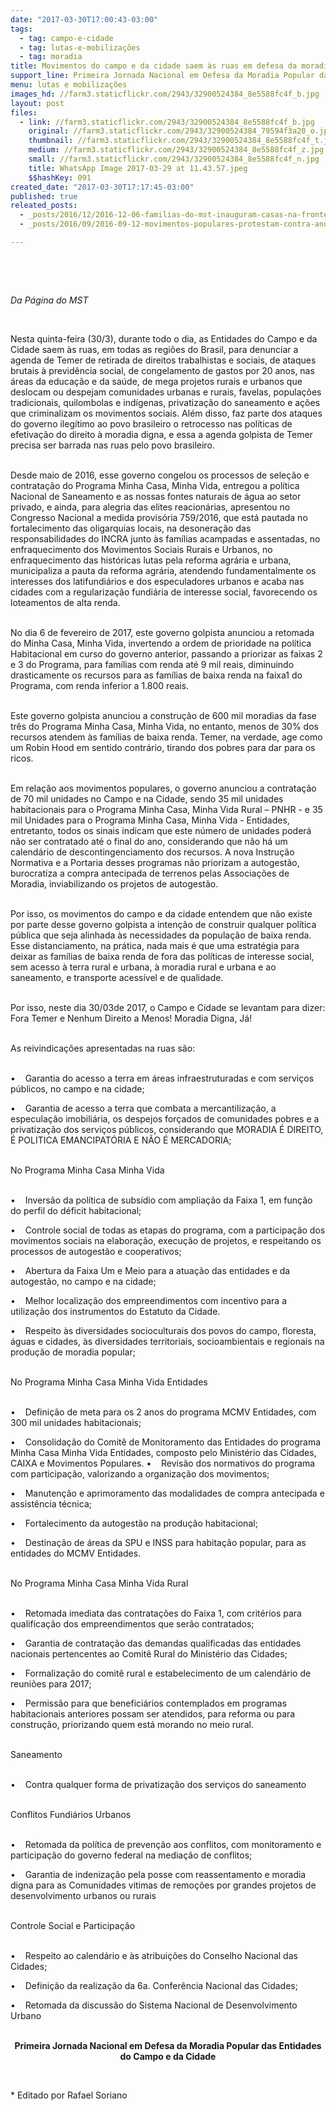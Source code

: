 ```yaml
---
date: "2017-03-30T17:00:43-03:00"
tags:
  - tag: campo-e-cidade
  - tag: lutas-e-mobilizações
  - tag: moradia
title: Movimentos do campo e da cidade saem às ruas em defesa da moradia popular
support_line: Primeira Jornada Nacional em Defesa da Moradia Popular das Entidades do Campo e da Cidade acontece em todas as regiões do País.
menu: lutas e mobilizações
images_hd: //farm3.staticflickr.com/2943/32900524384_8e5588fc4f_b.jpg
layout: post
files:
  - link: //farm3.staticflickr.com/2943/32900524384_8e5588fc4f_b.jpg
    original: //farm3.staticflickr.com/2943/32900524384_79594f3a20_o.jpg
    thumbnail: //farm3.staticflickr.com/2943/32900524384_8e5588fc4f_t.jpg
    medium: //farm3.staticflickr.com/2943/32900524384_8e5588fc4f_z.jpg
    small: //farm3.staticflickr.com/2943/32900524384_8e5588fc4f_n.jpg
    title: WhatsApp Image 2017-03-29 at 11.43.57.jpeg
    $$hashKey: 091
created_date: "2017-03-30T17:17:45-03:00"
published: true
releated_posts:
  - _posts/2016/12/2016-12-06-familias-do-mst-inauguram-casas-na-fronteira-oeste-do-rs.md
  - _posts/2016/09/2016-09-12-movimentos-populares-protestam-contra-anuncio-de-paralisacao-da-politica-habitacional-rural-em-2016.md

---
```

<p>&nbsp;</p>

<p>&nbsp;</p>

<p><em>Da P&aacute;gina do MST</em></p>

<p>&nbsp;</p>

<p>Nesta quinta-feira (30/3), durante todo o dia, as Entidades do Campo e da Cidade saem &agrave;s ruas, em todas as regi&otilde;es do Brasil, para denunciar a agenda de Temer de retirada de direitos trabalhistas e sociais, de ataques brutais &agrave; previd&ecirc;ncia social, de congelamento de gastos por 20 anos, nas &aacute;reas da educa&ccedil;&atilde;o e da sa&uacute;de, de mega projetos rurais e urbanos que deslocam ou despejam comunidades urbanas e rurais, favelas, popula&ccedil;&otilde;es tradicionais, quilombolas e ind&iacute;genas, privatiza&ccedil;&atilde;o do saneamento e a&ccedil;&otilde;es que criminalizam os movimentos sociais. Al&eacute;m disso, faz parte dos ataques do governo ileg&iacute;timo ao povo brasileiro o retrocesso nas pol&iacute;ticas de efetiva&ccedil;&atilde;o do direito &agrave; moradia digna, e essa a agenda golpista de Temer precisa ser barrada nas ruas pelo povo brasileiro.</p>

<p><br />
Desde maio de 2016, esse governo congelou os processos de sele&ccedil;&atilde;o e contrata&ccedil;&atilde;o do Programa Minha Casa, Minha Vida, entregou a pol&iacute;tica Nacional de Saneamento e as nossas fontes naturais de &aacute;gua ao setor privado, e ainda, para alegria das elites reacion&aacute;rias, apresentou no Congresso Nacional a medida provis&oacute;ria 759/2016, que est&aacute; pautada no fortalecimento das oligarquias locais, na desonera&ccedil;&atilde;o das responsabilidades do INCRA junto &agrave;s fam&iacute;lias acampadas e assentadas, no enfraquecimento dos Movimentos Sociais Rurais e Urbanos, no enfraquecimento das hist&oacute;ricas lutas pela reforma agr&aacute;ria e urbana, municipaliza a pauta da reforma agr&aacute;ria, atendendo fundamentalmente os interesses dos latifundi&aacute;rios e dos especuladores urbanos e acaba nas cidades com a regulariza&ccedil;&atilde;o fundi&aacute;ria de interesse social, favorecendo os loteamentos de alta renda.</p>

<p><br />
No dia 6 de fevereiro de 2017, este governo golpista anunciou a retomada do Minha Casa, Minha Vida, invertendo a ordem de prioridade na pol&iacute;tica Habitacional em curso do governo anterior, passando a priorizar as faixas 2 e 3 do Programa, para fam&iacute;lias com renda at&eacute; 9 mil reais, diminuindo drasticamente os recursos para as fam&iacute;lias de baixa renda na faixa1 do Programa, com renda inferior a 1.800 reais.</p>

<p><br />
Este governo golpista anunciou a constru&ccedil;&atilde;o de 600 mil moradias da fase tr&ecirc;s do Programa Minha Casa, Minha Vida, no entanto, menos de 30% dos recursos atendem &agrave;s fam&iacute;lias de baixa renda. Temer, na verdade, age como um Robin Hood em sentido contr&aacute;rio, tirando dos pobres para dar para os ricos.</p>

<p><br />
Em rela&ccedil;&atilde;o aos movimentos populares, o governo anunciou a contrata&ccedil;&atilde;o de 70 mil unidades no Campo e na Cidade, sendo 35 mil unidades habitacionais para o Programa Minha Casa, Minha Vida Rural &ndash; PNHR - e 35 mil Unidades para o Programa Minha Casa, Minha Vida - Entidades, entretanto, todos os sinais indicam que este n&uacute;mero de unidades poder&aacute; n&atilde;o ser contratado at&eacute; o final do ano, considerando que n&atilde;o h&aacute; um calend&aacute;rio de descontingenciamento dos recursos. A nova Instru&ccedil;&atilde;o Normativa e a Portaria desses programas n&atilde;o priorizam a autogest&atilde;o, burocratiza a compra antecipada de terrenos pelas Associa&ccedil;&otilde;es de Moradia, inviabilizando os projetos de autogest&atilde;o.</p>

<p><br />
Por isso, os movimentos do campo e da cidade entendem que n&atilde;o existe por parte desse governo golpista a inten&ccedil;&atilde;o de construir qualquer pol&iacute;tica p&uacute;blica que seja alinhada &agrave;s necessidades da popula&ccedil;&atilde;o de baixa renda. Esse distanciamento, na pr&aacute;tica, nada mais &eacute; que uma estrat&eacute;gia para deixar as fam&iacute;lias de baixa renda de fora das pol&iacute;ticas de interesse social, sem acesso &agrave; terra rural e urbana, &agrave; moradia rural e urbana e ao saneamento, e transporte acess&iacute;vel e de qualidade.</p>

<p><br />
Por isso, neste dia 30/03de 2017, o Campo e Cidade se levantam para dizer: Fora Temer e Nenhum Direito a Menos! Moradia Digna, J&aacute;!</p>

<p><br />
As reivindica&ccedil;&otilde;es apresentadas na ruas s&atilde;o:</p>

<p><br />
&bull;&nbsp;&nbsp;&nbsp; Garantia do acesso a terra em &aacute;reas infraestruturadas e com servi&ccedil;os p&uacute;blicos, no campo e na cidade;</p>

<p>&bull;&nbsp;&nbsp;&nbsp; Garantia de acesso a terra que combata a mercantiliza&ccedil;&atilde;o, a especula&ccedil;&atilde;o imobili&aacute;ria, os despejos for&ccedil;ados de comunidades pobres e a privatiza&ccedil;&atilde;o dos servi&ccedil;os p&uacute;blicos, considerando que MORADIA &Eacute; DIREITO, &Eacute; POLITICA EMANCIPAT&Oacute;RIA E N&Atilde;O &Eacute; MERCADORIA;</p>

<p><br />
No Programa Minha Casa Minha Vida</p>

<p><br />
&bull;&nbsp;&nbsp;&nbsp; Invers&atilde;o da pol&iacute;tica de subs&iacute;dio com amplia&ccedil;&atilde;o da Faixa 1, em fun&ccedil;&atilde;o do perfil do d&eacute;ficit habitacional;</p>

<p>&bull;&nbsp;&nbsp;&nbsp; Controle social de todas as etapas do programa, com a participa&ccedil;&atilde;o dos movimentos sociais na elabora&ccedil;&atilde;o, execu&ccedil;&atilde;o de projetos, e respeitando os processos de autogest&atilde;o e cooperativos;</p>

<p>&bull;&nbsp;&nbsp;&nbsp; Abertura da Faixa Um e Meio para a atua&ccedil;&atilde;o das entidades e da autogest&atilde;o, no campo e na cidade;</p>

<p>&bull;&nbsp;&nbsp;&nbsp; Melhor localiza&ccedil;&atilde;o dos empreendimentos com incentivo para a utiliza&ccedil;&atilde;o dos instrumentos do Estatuto da Cidade.</p>

<p>&bull;&nbsp;&nbsp;&nbsp; Respeito &agrave;s diversidades socioculturais dos povos do campo, floresta, &aacute;guas e cidades, &agrave;s diversidades territoriais, socioambientais e regionais na produ&ccedil;&atilde;o de moradia popular;</p>

<p><br />
No Programa Minha Casa Minha Vida Entidades</p>

<p><br />
&bull;&nbsp;&nbsp;&nbsp; Defini&ccedil;&atilde;o de meta para os 2 anos do programa MCMV Entidades, com 300 mil unidades habitacionais;</p>

<p>&bull;&nbsp;&nbsp;&nbsp; Consolida&ccedil;&atilde;o do Comit&ecirc; de Monitoramento das Entidades do programa Minha Casa Minha Vida Entidades, composto pelo Minist&eacute;rio das Cidades, CAIXA e Movimentos Populares. &bull;&nbsp;&nbsp;&nbsp; Revis&atilde;o dos normativos do programa com participa&ccedil;&atilde;o, valorizando a organiza&ccedil;&atilde;o dos movimentos;</p>

<p>&bull;&nbsp;&nbsp;&nbsp; Manuten&ccedil;&atilde;o e aprimoramento das modalidades de compra antecipada e assist&ecirc;ncia t&eacute;cnica;</p>

<p>&bull;&nbsp;&nbsp;&nbsp; Fortalecimento da autogest&atilde;o na produ&ccedil;&atilde;o habitacional;</p>

<p>&bull;&nbsp;&nbsp;&nbsp; Destina&ccedil;&atilde;o de &aacute;reas da SPU e INSS para habita&ccedil;&atilde;o popular, para as entidades do MCMV Entidades.</p>

<p><br />
No Programa Minha Casa Minha Vida Rural</p>

<p><br />
&bull;&nbsp;&nbsp;&nbsp; Retomada imediata das contrata&ccedil;&otilde;es do Faixa 1, com crit&eacute;rios para qualifica&ccedil;&atilde;o dos empreendimentos que ser&atilde;o contratados;</p>

<p>&bull;&nbsp;&nbsp;&nbsp; Garantia de contrata&ccedil;&atilde;o das demandas qualificadas das entidades nacionais pertencentes ao Comit&ecirc; Rural do Minist&eacute;rio das Cidades;</p>

<p>&bull;&nbsp;&nbsp;&nbsp; Formaliza&ccedil;&atilde;o do comit&ecirc; rural e estabelecimento de um calend&aacute;rio de reuni&otilde;es para 2017;</p>

<p>&bull;&nbsp;&nbsp;&nbsp; Permiss&atilde;o para que benefici&aacute;rios contemplados em programas habitacionais anteriores possam ser atendidos, para reforma ou para constru&ccedil;&atilde;o, priorizando quem est&aacute; morando no meio rural.</p>

<p><br />
Saneamento</p>

<p><br />
&bull;&nbsp;&nbsp;&nbsp; Contra qualquer forma de privatiza&ccedil;&atilde;o dos servi&ccedil;os do saneamento</p>

<p><br />
Conflitos Fundi&aacute;rios Urbanos</p>

<p><br />
&bull;&nbsp;&nbsp;&nbsp; Retomada da pol&iacute;tica de preven&ccedil;&atilde;o aos conflitos, com monitoramento e participa&ccedil;&atilde;o do governo federal na media&ccedil;&atilde;o de conflitos;</p>

<p>&bull;&nbsp;&nbsp;&nbsp; Garantia de indeniza&ccedil;&atilde;o pela posse com reassentamento e moradia digna para as Comunidades vitimas de remo&ccedil;&otilde;es por grandes projetos de desenvolvimento urbanos ou rurais</p>

<p><br />
Controle Social e Participa&ccedil;&atilde;o</p>

<p><br />
&bull;&nbsp;&nbsp;&nbsp; Respeito ao calend&aacute;rio e &agrave;s atribui&ccedil;&otilde;es do Conselho Nacional das Cidades;</p>

<p>&bull;&nbsp;&nbsp;&nbsp; Defini&ccedil;&atilde;o da realiza&ccedil;&atilde;o da 6a. Confer&ecirc;ncia Nacional das Cidades;</p>

<p>&bull;&nbsp;&nbsp;&nbsp; Retomada da discuss&atilde;o do Sistema Nacional de Desenvolvimento Urbano</p>

<p style="text-align: center;"><br />
<strong>Primeira Jornada Nacional em Defesa da Moradia Popular das Entidades do Campo e da Cidade</strong></p>

<p>&nbsp;</p>

<p>* Editado por Rafael Soriano</p>
